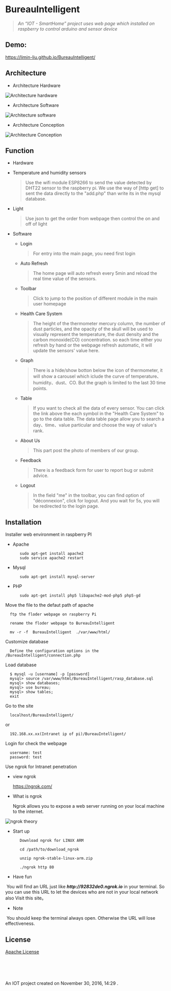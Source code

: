 BureauIntelligent
==========

>_An “IOT - SmartHome” project uses web page which installed on raspberry to control arduino and sensor device_ 
   


 
Demo:
-------

https://limin-liu.github.io/BureauIntelligent/


Architecture
---------

* Architecture Hardware 
 
![Architecture hardware](https://github.com/limin-liu/BureauIntelligent/blob/master/Architecture%20hardware.jpg "Architecture hardware")

* Architecture Software 

![Architecture software](https://github.com/limin-liu/BureauIntelligent/blob/master/Architecture%20software.jpg "Architecture software")

* Architecture Conception 

![Architecture Conception](https://github.com/limin-liu/BureauIntelligent/blob/master/Architecture%20constitution.jpg "Architecture Conception")

Function
--------
* Hardware

 * Temperature and humidity sensors
 
      > Use the wifi module ESP8266 to send the value detected by DHT22 sensor to the raspberry pi. We use the way of [http get] to      sent the data directly to the "add.php" than write its in the mysql database.
      
 * Light
 
      > Use json to get the order from webpage then control the on and off of light

* Software
  
  * Login
  
      > For entry into the main page, you need first login
      
  * Auto Refresh
  
      > The home page will auto refresh every 5min and reload the real time value of the sensors.
       
  * Toolbar
  
      > Click to jump to the position of different module in the main user homepage
      
  * Health Care System   
  
      > The height of the thermometer mercury column, the number of dust particles, and the opacity of the skull will be used to visually represent the temperature, the dust density and the carbon monoxide(CO) concentration. so each time either you refresh by hand or the webpage refresh automatic, it will update the sensors' value here. 
       
  * Graph 
  
      > There is a hide/show botton below the icon of thermometer, it will show a carousel which iclude the curve of temperature、 humidity、dust、CO. But the graph is limited to the last 30 time points.
     
  * Table
  
      > If you want to check all the data of every sensor. You can click the link above the each symbol in the "Health Care System" to go to the data table. The data table page allow you to search a day、time、value particular and choose the way of value's rank. 
   
  * About Us
  
      > This part post the photo of members of our group.
      
  * Feedback
  
      > There is a feedback form for user to report bug or submit advice.
    
  * Logout
  
      > In the field "me" in the toolbar, you can find option of "déconnexion", click for logout. And you wait for 5s, you will be redirected to the login page.
 
 
 
Installation   
-------------

Installer web environment in raspberry PI

* Apache

         sudo apt-get install apache2
         sudo service apache2 restart
      
* Mysql

         sudo apt-get install mysql-server
      
* PHP

         sudo apt-get install php5 libapache2-mod-php5 php5-gd
  
  
    
Move the file to the defaut path of apache

      ftp the floder webpage on raspberry Pi
      
      rename the floder webpage to BureauIntelligent
      
      mv -r -f  BureauIntelligent  ./var/www/html/


Customize database
      
      Define the configuration options in the /BureauIntelligent/connection.php
      
Load database

      $ mysql -u [username] -p [password]
      mysql> source /var/www/html/BureauIntelligent/rasp_database.sql
      mysql> show databases; 
      mysql> use bureau;
      mysql> show tables;
      exit

Go to the site

      localhost/BureauIntelligent/  
      
   or  
      
      192.168.xx.xx(Intranet ip of pi)/BureauIntelligent/

Login for check the webpage

      username: test
      password: test
      
Use ngrok for Intranet penetration

* view ngrok

  https://ngrok.com/

* What is ngrok

  Ngrok allows you to expose a web server running on your local machine to the internet.
  
![ngrok theory](https://ngrok.com/static/img/demo.png "ngrok theory")

* Start up

         Download ngrok for LINUX ARM
      
         cd /path/to/download_ngrok
      
         unzip ngrok-stable-linux-arm.zip
      
         ./ngrok http 80
         
* Have fun

  You will find an URL just like   ___http://<i></i>92832de0.ngrok.io___   in your terminal. So you can use this URL to let the devices who are not in your local network also Visit this site。
   
* Note

  You should keep the terminal always open. Otherwise the URL will lose effectiveness.
  

License
--------
[Apache License](https://github.com/limin-liu/BureauIntelligent/blob/master/LICENSE) 




 
</br></br></br></br>
An IOT project created on November 30, 2016, 14:29 .
